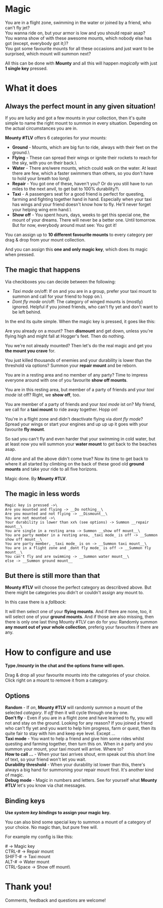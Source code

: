 # Magic

You are in a flight zone, swimming in the water or joined by a friend, who can't fly jet?\
You wanna ride on, but your armor is low and you should repair asap?\
You wanna show of with these awesome mounts, which nobody else has got (except, everybody got it;)?\
You got some favourite mounts for all these occasions and just want to be surprised, which mount will summon next?

All this can be done with __Mounty__ and all this will happen _magically_ with just __1 single key__ pressed.

# What it does

## Always the perfect mount in any given situation!

If you are lucky and got a few mounts in your collection, then it's quite simple to name the right mount to summon in every situation. Depending on the actual circumstances you are in.

__Mounty #TLV__ offers 6 categories for your mounts:

- __Ground__ - Mounts, which are big fun to ride, always with their feet on the ground.\
- __Flying__ - These can spread their wings or ignite their rockets to reach for the sky, with you on their back.\
- __Water__ - There are/were mounts, which could walk on the water. At least there are few, which a faster swimmers than others, so you don't have to hold your breath too long\
- __Repair__ - You got one of these, haven't you? Or do you still have to run miles to the next anvil, to get bat to 100% durability?\
- __Taxi__ - A passengers seat for a good friend is perfect for questing, farming and fighting together hand in hand. Especially when your taxi has wings and your friend doesn't know how to fly. He'll never forget your helping wing erm hand.\
- __Show off__ - You spent hours, days, weeks to get this special one, the mount of your dreams. There will never be a better one. Until tomorrow. But for now, everybody around must see: You got it!

You can assign up to __10 different favourite mounts__ to every category per drag & drop from your mount collection.

And you can assign this __one and only magic key__, which does its magic when pressed.

## The magic that happens

Via checkboxes you can decide between the following:

- _Taxi mode_ on/off: If on and you are in a group, prefer your taxi mount to summon and call for your friend to hopp on.\
- _Dont fly mode_ on/off: The category of winged mounts is (mostly) ignored. Helpful if you joined friends, who can't fly yet and don't want to be left behind.

In the end its quite simple. When the magic key is pressed, it goes like this:

Are you already on a mount? Then __dismount__ and get down, unless you're flying high and might fall at Hogger's feet. Then do nothing.

You we're not already mounted? Then let's do the real magic and get you __the mount you crave__ for.

You just killed thousands of enemies and your durability is lower than the threshold via options? Summon your __repair mount__ and be reborn.

You are in a resting area and no member of any party? Time to impress everyone around with one of you favourite __show off mounts__.

You are in this resting area, but member of a party of friends and your _taxi mode_ ist off? Right, we __show off__, too.

You are member of a party of friends and your _taxi mode_ ist on? My friend, we call for a __taxi mount__ to ride away together. Hopp on!

You're in a flight zone and didn't deactivate flying via _dont fly mode_? Spread your wings or start your engines and up up up it goes with your favourite __fly mount__.

So sad you can't fly and even harder that your swimming in cold water, but at least now you will summon your __water mount__ to get back to the beaches asap.

All done and all the above didn't come true? Now its time to get back to where it all started by climbing on the back of these good old __ground mounts__ and take your ride to all five horizons.

Magic done. By __Mounty #TLV__.

## The magic in less words
```
Magic key is pressed ->\
Are you mounted and flying -> __Do nothing__\
Are you mounted and not flying -> __Dismount__\
You are not mounted ->\
Your durability is lower than xx% (see options) -> Summon __repair mount__\
You are single in a resting area -> Summon __show off mount__\
You are party member in a resting area, _taxi mode_ is off -> __Summon show off mount__\
You are party member, _taxi mode_ is on -> __Summon taxi mount__\
You are in a flight zone and _dont fly mode_ is off -> __Summon fly mount__\
You can't fly and are swimming -> __Summon water mount__\
else -> __Summon ground mount__
```
## But there is still more than that

__Mounty #TLV__ will choose the perfect category as describved above. But there might be categories you didn't or couldn't assign any mount to.

In this case there is a _fallback_:

It will then select one of your __flying mounts__.  And if there are none, too, it will select one of your __ground mounts__.  And if those are also missing, then there is only one last thing Mounty #TLV can do for you: Randomly summon __any mount out of your whole collection__, preferig your favourites if there are any. 

# How to configure and use

__Type _/mounty_ in the chat and the options frame will open.__

Drag & drop all your favourite mounts into the categories of your choice. Click right on a mount to remove it from a category.

## Options

__Random__ - If _on_, __Mounty #TLV__ will randomly summon a mount of the selected _category_. If _off_ then it will cycle through one by one.\
__Don't fly__ - Even if you are in a flight zone and have learned to fly, you will not and stay on the ground. Looking for any reason? If you joined a friend who can't fly yet and you want to help him progress, farm or quest, then its quite fair to stay with him and keep eye level. Except ...\
__Taxi mode__ - You want to help a friend and give him some rides whilst questing and farming together, then turn this on. When in a party and you summon your mount, your taxi mount will arrive. Where to?\
__How to call ...__ - When your taxi arrives shout, erm speak out this short line of text, so your friend won't let you wait.\
__Durability threshold__ - When your durability ist lower than this, there's always a big hand for summoning your repair mount first. It's another kind of magic.\
__Debug mode__ - Magic in numbers and letters. See for yourself what __Mounty #TLV__ let's you know via chat messages.

## Binding keys

__Use _system key bindings_ to assign your magic key.__

You can also bind some special key to summon a mount of a category of your choice. No magic than, but pure free will.

For example my config is like this:

\# -> Magic key\
CTRL-# -> Repair mount\
SHIFT-# -> Taxi mount\
ALT-# -> Water mount\
CTRL-Space -> Show off mount\

# Thank you!

Comments, feedback and questions are welcome!
